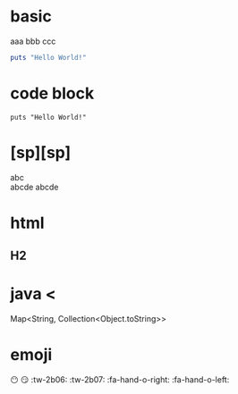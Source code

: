 # basic

aaa
bbb
ccc

```ruby
puts "Hello World!"
```

# code block
```puts "Hello World!"```

# [sp][sp]

abc  
abcde
abcde

# html

<script>
alert("test")
</script>

<h2>H2</h2>

# java <

Map<String, Collection<Object.toString>>

# emoji

:no_mouth:  :smirk:  :tw-2b06:  :tw-2b07:  :fa-hand-o-right:  :fa-hand-o-left: 
